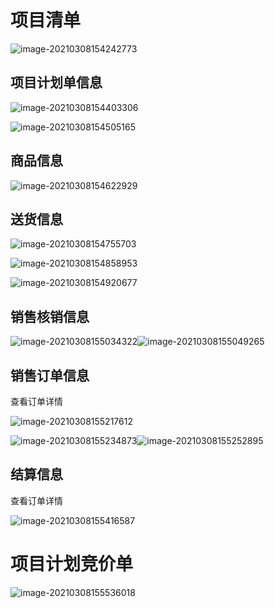 # 项目清单

![image-20210308154242773](D:\projects\note\项目\by\项目管理.assets\image-20210308154242773.png)

## 项目计划单信息

![image-20210308154403306](D:\projects\note\项目\by\项目管理.assets\image-20210308154403306.png)

![image-20210308154505165](D:\projects\note\项目\by\项目管理.assets\image-20210308154505165.png)

## 商品信息

![image-20210308154622929](D:\projects\note\项目\by\项目管理.assets\image-20210308154622929.png)

## 送货信息

![image-20210308154755703](D:\projects\note\项目\by\项目管理.assets\image-20210308154755703.png)

![image-20210308154858953](D:\projects\note\项目\by\项目管理.assets\image-20210308154858953.png)

![image-20210308154920677](D:\projects\note\项目\by\项目管理.assets\image-20210308154920677.png)

## 销售核销信息

![image-20210308155034322](D:\projects\note\项目\by\项目管理.assets\image-20210308155034322.png)![image-20210308155049265](D:\projects\note\项目\by\项目管理.assets\image-20210308155049265.png)

## 销售订单信息

查看订单详情

![image-20210308155217612](D:\projects\note\项目\by\项目管理.assets\image-20210308155217612.png)

![image-20210308155234873](D:\projects\note\项目\by\项目管理.assets\image-20210308155234873.png)![image-20210308155252895](D:\projects\note\项目\by\项目管理.assets\image-20210308155252895.png)

## 结算信息

查看订单详情

![image-20210308155416587](D:\projects\note\项目\by\项目管理.assets\image-20210308155416587.png)

# 项目计划竞价单

![image-20210308155536018](D:\projects\note\项目\by\项目管理.assets\image-20210308155536018.png)

